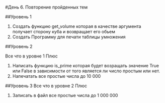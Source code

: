 #День 6. Повторение пройденных тем

##Уровень 1

1. Создать функцию get_volume которая в качестве аргумента получает сторону куба и возвращает его обьем
2. Создать Программу для печати таблицы умножения

##Уровень 2

Все что в уровне 1
Плюс
1. Написать функцию is_prime которая будет возращать значение True или False в зависимости от того является ли число простым или нет.
2. Напечатать все простые числа до 10 000 

##Уровень 3
Все что в уровне 2 
Плюс
1. Записать в файл все простые числа до 1 000 000 
